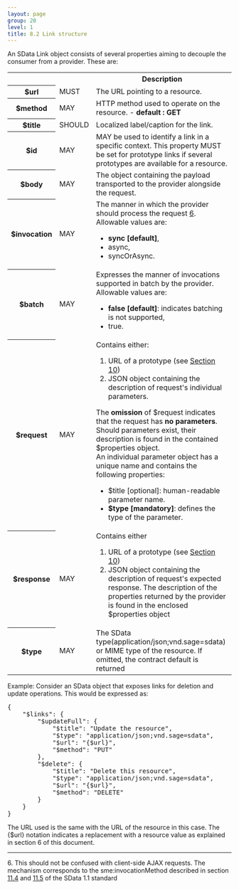 ```yaml
---
layout: page
group: 20
level: 1
title: 8.2 Link structure
---
```


An SData Link object consists of several properties aiming to decouple the consumer from a provider. 
These are:

<table class="left">
    <tr>
        <th></th><th></th><th>Description</th>
    </tr>
    <tr>
        <th>$url</th><td>MUST</td><td>The URL pointing to a resource.</td>
    </tr>
    <tr>
        <th>$method</th><td>MAY</td><td>HTTP method used to operate on the resource. - <strong>default : GET</strong></td>
    </tr>
    <tr>
        <th>$title</th><td>SHOULD</td><td>Localized label/caption for the link.</td>
    </tr>
    <tr>
        <th>$id</th><td>MAY</td><td>MAY be used to identify a link in a specific context.  This property MUST be set for prototype links if several prototypes are available for a resource.</td>
    </tr>
    <tr>
        <th>$body</th><td>MAY</td><td>The object containing the payload transported to the provider alongside the request.</td>
    </tr>
    <tr>
        <th>$invocation</th><td>MAY</td><td>The manner in which the provider should process the request <a href="#6">6</a>.<br />
        Allowable values are: 
        <ul>
  <li><strong>sync [default]</strong>,</li> 
  <li>async,</li> 
  <li>syncOrAsync.</li></ul>
  </td>
    </tr>
    <tr>
        <th>$batch</th><td>MAY</td><td>Expresses the manner of invocations supported in batch by the 
provider.<br /> 
Allowable values are: 
<ul>
  <li><strong>false [default]</strong>: indicates batching is not supported, </li>
  <li>true.</li>
</ul>
</td>
    </tr>
    <tr>
        <th>$request</th><td>MAY</td><td>Contains either: 
        <ol>
<li>URL of a prototype (see <a href="../05-1000/" title="">Section 10</a>)</li>
<li>JSON object containing the description of request's individual parameters.</li>
</ol>
The <strong>omission</strong> of $request indicates that the request has <strong>no parameters</strong>.  Should parameters exist, their description is found in 
the contained $properties object.<br />
An individual parameter object has a unique name and contains the 
following properties:
<ul>
<li>$title [optional]: human-readable parameter name.</li>
<li><strong>$type [mandatory]</strong>: defines the type of the parameter.</li>
</ul>
</td>
    </tr>
    <tr>
        <th>$response</th><td>MAY</td>
        <td>
        Contains either
        <ol>
            <li>URL of a prototype (see <a href="../05-1000/" title="">Section 10</a>)</li>
            <li>JSON object containing the description of request's 
expected response. The description of the properties 
returned by the provider is found in the enclosed 
$properties object</li>
        </ol>
        </td>
    </tr>
    <tr>
        <th>$type</th><td>MAY</td><td>The SData type(application/json;vnd.sage=sdata) or MIME type of the resource. If omitted, the contract default is returned</td>
    </tr>
</table>

Example:  Consider an SData object that exposes links for deletion and update operations. This would be 
expressed as:

<pre>
{
    "$links": {
        "$updateFull": {
            "$title": "Update the resource",
            "$type": "application/json;vnd.sage=sdata",
            "$url": "{$url}",
            "$method": "PUT"
        },
        "$delete": {
            "$title": "Delete this resource",
            "$type": "application/json;vnd.sage=sdata",
            "$url": "{$url}",
            "$method": "DELETE"
        }
    }
}
</pre>

The URL used is the same with the URL of the resource in this case. The {$url} notation indicates a 
replacement with a resource value as explained in section 6 of this document.

***
<a name="6">6</a>. This should not be confused with client-side AJAX requests. The mechanism corresponds to the sme:invocationMethod described in section [11.4](../../core/1104/ "11.4 Synchronous Operations") and [11.5](../../core/1105/ "11.5 Asynchronous Operations") of the SData 1.1 standard